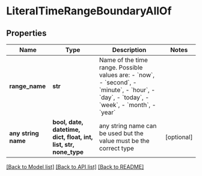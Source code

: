 # LiteralTimeRangeBoundaryAllOf


## Properties
Name | Type | Description | Notes
------------ | ------------- | ------------- | -------------
**range_name** | **str** | Name of the time range. Possible values are:   - &#x60;now&#x60;,   - &#x60;second&#x60;,   - &#x60;minute&#x60;,   - &#x60;hour&#x60;,   - &#x60;day&#x60;,   - &#x60;today&#x60;,   - &#x60;week&#x60;,   - &#x60;month&#x60;,   - &#x60;year&#x60; | 
**any string name** | **bool, date, datetime, dict, float, int, list, str, none_type** | any string name can be used but the value must be the correct type | [optional]

[[Back to Model list]](../README.md#documentation-for-models) [[Back to API list]](../README.md#documentation-for-api-endpoints) [[Back to README]](../README.md)


